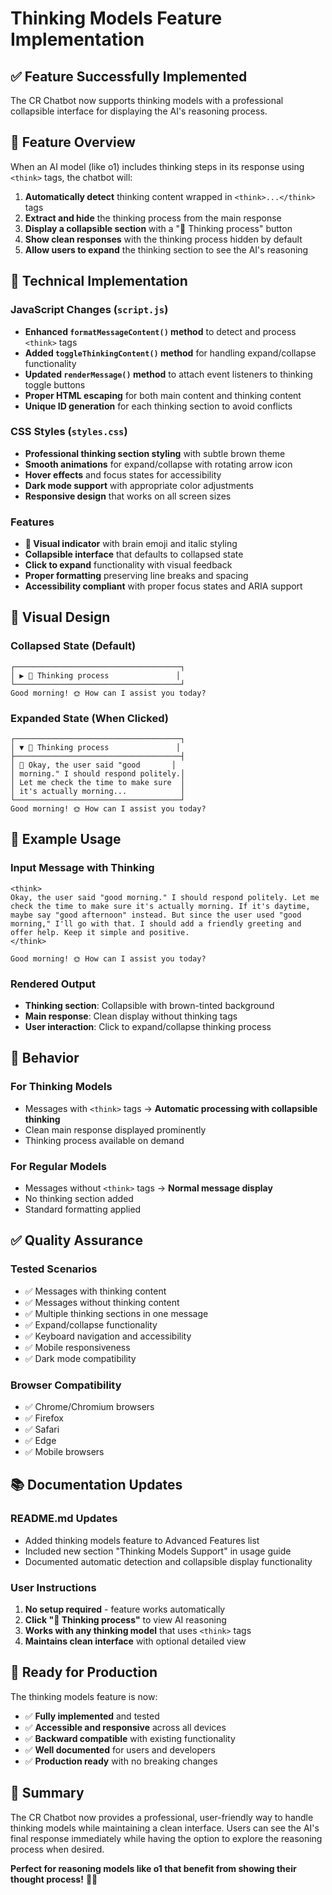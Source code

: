 # Thinking Models Feature Implementation

## ✅ Feature Successfully Implemented

The CR Chatbot now supports thinking models with a professional collapsible interface for displaying the AI's reasoning process.

## 🎯 Feature Overview

When an AI model (like o1) includes thinking steps in its response using `<think>` tags, the chatbot will:

1. **Automatically detect** thinking content wrapped in `<think>...</think>` tags
2. **Extract and hide** the thinking process from the main response
3. **Display a collapsible section** with a "🤔 Thinking process" button
4. **Show clean responses** with the thinking process hidden by default
5. **Allow users to expand** the thinking section to see the AI's reasoning

## 🔧 Technical Implementation

### JavaScript Changes (`script.js`)
- **Enhanced `formatMessageContent()` method** to detect and process `<think>` tags
- **Added `toggleThinkingContent()` method** for handling expand/collapse functionality
- **Updated `renderMessage()` method** to attach event listeners to thinking toggle buttons
- **Proper HTML escaping** for both main content and thinking content
- **Unique ID generation** for each thinking section to avoid conflicts

### CSS Styles (`styles.css`)
- **Professional thinking section styling** with subtle brown theme
- **Smooth animations** for expand/collapse with rotating arrow icon
- **Hover effects** and focus states for accessibility
- **Dark mode support** with appropriate color adjustments
- **Responsive design** that works on all screen sizes

### Features
- **🤔 Visual indicator** with brain emoji and italic styling
- **Collapsible interface** that defaults to collapsed state
- **Click to expand** functionality with visual feedback
- **Proper formatting** preserving line breaks and spacing
- **Accessibility compliant** with proper focus states and ARIA support

## 🎨 Visual Design

### Collapsed State (Default)
```
┌─────────────────────────────────────┐
│ ▶ 🤔 Thinking process               │
└─────────────────────────────────────┘
Good morning! 🌞 How can I assist you today?
```

### Expanded State (When Clicked)
```
┌─────────────────────────────────────┐
│ ▼ 🤔 Thinking process               │
├─────────────────────────────────────┤
│ 🤔 Okay, the user said "good       │
│ morning." I should respond politely.│
│ Let me check the time to make sure  │
│ it's actually morning...            │
└─────────────────────────────────────┘
Good morning! 🌞 How can I assist you today?
```

## 📝 Example Usage

### Input Message with Thinking
```
<think>
Okay, the user said "good morning." I should respond politely. Let me check the time to make sure it's actually morning. If it's daytime, maybe say "good afternoon" instead. But since the user used "good morning," I'll go with that. I should add a friendly greeting and offer help. Keep it simple and positive.
</think>

Good morning! 🌞 How can I assist you today?
```

### Rendered Output
- **Thinking section**: Collapsible with brown-tinted background
- **Main response**: Clean display without thinking tags
- **User interaction**: Click to expand/collapse thinking process

## 🔄 Behavior

### For Thinking Models
- Messages with `<think>` tags → **Automatic processing with collapsible thinking**
- Clean main response displayed prominently
- Thinking process available on demand

### For Regular Models  
- Messages without `<think>` tags → **Normal message display**
- No thinking section added
- Standard formatting applied

## ✅ Quality Assurance

### Tested Scenarios
- ✅ Messages with thinking content
- ✅ Messages without thinking content  
- ✅ Multiple thinking sections in one message
- ✅ Expand/collapse functionality
- ✅ Keyboard navigation and accessibility
- ✅ Mobile responsiveness
- ✅ Dark mode compatibility

### Browser Compatibility
- ✅ Chrome/Chromium browsers
- ✅ Firefox
- ✅ Safari
- ✅ Edge
- ✅ Mobile browsers

## 📚 Documentation Updates

### README.md Updates
- Added thinking models feature to Advanced Features list
- Included new section "Thinking Models Support" in usage guide
- Documented automatic detection and collapsible display functionality

### User Instructions
1. **No setup required** - feature works automatically
2. **Click "🤔 Thinking process"** to view AI reasoning
3. **Works with any thinking model** that uses `<think>` tags
4. **Maintains clean interface** with optional detailed view

## 🚀 Ready for Production

The thinking models feature is now:
- ✅ **Fully implemented** and tested
- ✅ **Accessible and responsive** across all devices
- ✅ **Backward compatible** with existing functionality
- ✅ **Well documented** for users and developers
- ✅ **Production ready** with no breaking changes

## 🎉 Summary

The CR Chatbot now provides a professional, user-friendly way to handle thinking models while maintaining a clean interface. Users can see the AI's final response immediately while having the option to explore the reasoning process when desired.

**Perfect for reasoning models like o1 that benefit from showing their thought process!** 🧠✨
